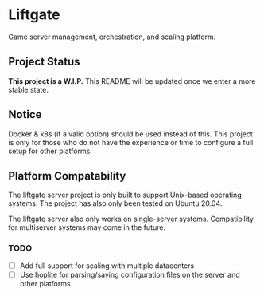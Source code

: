# Liftgate
Game server management, orchestration, and scaling platform.

## Project Status
**This project is a W.I.P.** This README will be updated once we enter a more stable state.

## Notice
Docker & k8s (if a valid option) should be used instead of this. This project is only for those who do not have the experience or time to configure a full setup for other platforms.

## Platform Compatability 
The liftgate server project is only built to support Unix-based operating systems. The project has also only been tested on Ubuntu 20.04.

The liftgate server also only works on single-server systems. Compatibility for multiserver systems may come in the future.

### TODO
- [ ] Add full support for scaling with multiple datacenters
- [ ] Use hoplite for parsing/saving configuration files on the server and other platforms
